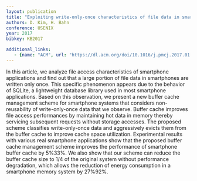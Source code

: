 ```yaml
---
layout: publication
title: "Exploiting write-only-once characteristics of file data in smartphone buffer cache management"
authors: D. Kim, H. Bahn
conference: USENIX
year: 2017
bibkey: KB2017

additional_links:
   - {name: "ACM", url: "https://dl.acm.org/doi/10.1016/j.pmcj.2017.01.004"}
---
```

In this article, we analyze file access characteristics of smartphone applications and find out that a large portion of file data in smartphones are written only once. This specific phenomenon appears due to the behavior of SQLite, a lightweight database library used in most smartphone applications. Based on this observation, we present a new buffer cache management scheme for smartphone systems that considers non-reusability of write-only-once data that we observe. Buffer cache improves file access performances by maintaining hot data in memory thereby servicing subsequent requests without storage accesses. The proposed scheme classifies write-only-once data and aggressively evicts them from the buffer cache to improve cache space utilization. Experimental results with various real smartphone applications show that the proposed buffer cache management scheme improves the performance of smartphone buffer cache by 5%33%. We also show that our scheme can reduce the buffer cache size to 1/4 of the original system without performance degradation, which allows the reduction of energy consumption in a smartphone memory system by 27%92%.

